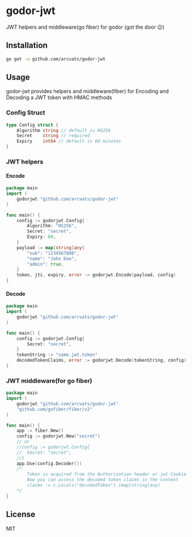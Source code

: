 # godor-jwt

JWT helpers and middleware(go fiber) for godor (got the door :wink:)

## Installation

```bash
go get -u github.com/arcvats/godor-jwt
```

## Usage

godor-jwt provides helpers and middleware(fiber) for Encoding and Decoding a JWT token with HMAC methods

### Config Struct

```go
type Config struct {
    Algorithm string // default is HS256
    Secret    string // required
    Expiry    int64 // default is 60 minutes
}
```

### JWT helpers

#### Encode

```go
package main
import (
    godorjwt "github.com/arcvats/godor-jwt"
)

func main() {
	config := godorjwt.Config{
		Algorithm: "HS256",
		Secret: "secret",
		Expiry: 60,
    }
	payload := map[string]any{
        "sub": "1234567890",
        "name": "John Doe",
        "admin": true,
    }
	token, jti, expiry, error := godorjwt.Encode(payload, config)
}
```

#### Decode

```go
package main
import (
    godorjwt "github.com/arcvats/godor-jwt"
)

func main() {
	config := godorjwt.Config{
		Secret: "secret",
    }
	tokenString := "some.jwt.token"
	decodedTokenClaims, error := godorjwt.Decode(tokenString, config)
}
```

### JWT middleware(for go fiber)

```go
package main
import (
    godorjwt "github.com/arcvats/godor-jwt"
	"github.com/gofiber/fiber/v2"
)

func main() {
	app := fiber.New()
	config := godorjwt.New("secret")
	// or
	//config := godorjwt.Config{
	//	Secret: "secret",
	//}
	app.Use(config.Decoder())
	/* 
	    Token is acquired from the Authorization header or jwt Cookie
        Now you can access the decoded token claims in the context
        claims := c.Locals("decodedToken").(map[string]any)
    */
}
```

## License

MIT

